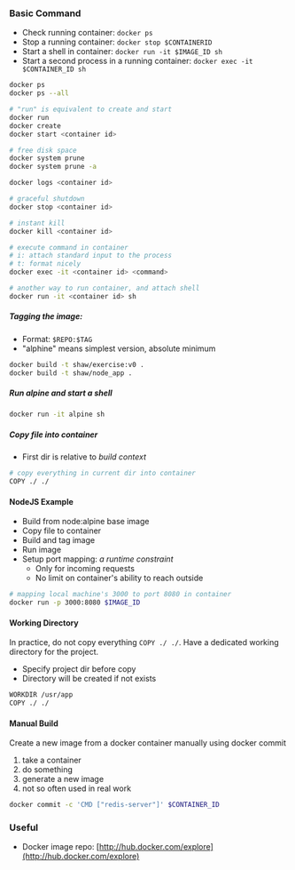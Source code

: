 ### Basic Command

- Check running container: `docker ps`
- Stop a running container: `docker stop $CONTAINERID`
- Start a shell in container: `docker run -it $IMAGE_ID sh`
- Start a second process in a running container: `docker exec -it $CONTAINER_ID sh`

```bash
docker ps
docker ps --all

# "run" is equivalent to create and start
docker run
docker create
docker start <container id>

# free disk space
docker system prune
docker system prune -a

docker logs <container id>

# graceful shutdown
docker stop <container id>

# instant kill
docker kill <container id>

# execute command in container
# i: attach standard input to the process
# t: format nicely
docker exec -it <container id> <command>

# another way to run container, and attach shell
docker run -it <container id> sh
```

##### Tagging the image:

- Format: `$REPO:$TAG`
- "alphine" means simplest version, absolute minimum

```bash
docker build -t shaw/exercise:v0 .
docker build -t shaw/node_app .
```

##### Run alpine and start a shell

```bash
docker run -it alpine sh
```

##### Copy file into container

- First dir is relative to _build context_

```bash
# copy everything in current dir into container
COPY ./ ./
```

#### NodeJS Example

- Build from node:alpine base image
- Copy file to container
- Build and tag image
- Run image
- Setup port mapping: _a runtime constraint_
  - Only for incoming requests
  - No limit on container's ability to reach outside

```bash
# mapping local machine's 3000 to port 8080 in container
docker run -p 3000:8080 $IMAGE_ID
```

#### Working Directory

In practice, do not copy everything `COPY ./ ./`. Have a dedicated working directory for the project.

- Specify project dir before copy
- Directory will be created if not exists

```bash
WORKDIR /usr/app
COPY ./ ./
```

#### Manual Build

Create a new image from a docker container manually using docker commit

1. take a container
2. do something
3. generate a new image
4. not so often used in real work

```bash
docker commit -c 'CMD ["redis-server"]' $CONTAINER_ID
```

### Useful

- Docker image repo: [http://hub.docker.com/explore](http://hub.docker.com/explore)
